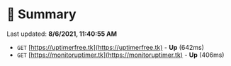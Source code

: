 # 📖 Summary
Last updated: **8/6/2021, 11:40:55 AM**

- `GET` [https://uptimerfree.tk](https://uptimerfree.tk) - **Up** (642ms)
- `GET` [https://monitoruptimer.tk](https://monitoruptimer.tk) - **Up** (406ms)
